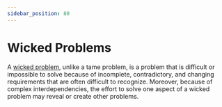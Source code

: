 ```yaml
---
sidebar_position: 80
---
```


# Wicked Problems

A [<icon icon="fa-brands fa-wikipedia" size="lg" /> wicked problem](https://en.wikipedia.org/wiki/Wicked_problem), unlike a tame problem, is a problem that is difficult or impossible to solve because of incomplete, contradictory, and changing requirements that are often difficult to recognize. Moreover, because of complex interdependencies, the effort to solve one aspect of a wicked problem may reveal or create other problems.
